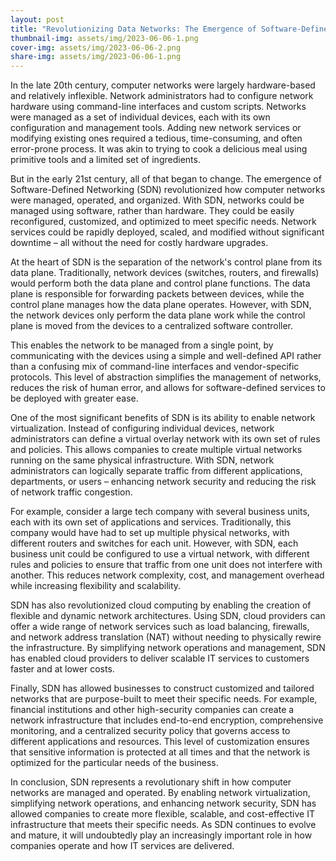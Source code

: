 ```yaml
---
layout: post
title: "Revolutionizing Data Networks: The Emergence of Software-Defined Networking (SDN)"
thumbnail-img: assets/img/2023-06-06-1.png
cover-img: assets/img/2023-06-06-2.png
share-img: assets/img/2023-06-06-1.png
---
```


In the late 20th century, computer networks were largely hardware-based and relatively inflexible. Network administrators had to configure network hardware using command-line interfaces and custom scripts. Networks were managed as a set of individual devices, each with its own configuration and management tools. Adding new network services or modifying existing ones required a tedious, time-consuming, and often error-prone process. It was akin to trying to cook a delicious meal using primitive tools and a limited set of ingredients.

But in the early 21st century, all of that began to change. The emergence of Software-Defined Networking (SDN) revolutionized how computer networks were managed, operated, and organized. With SDN, networks could be managed using software, rather than hardware. They could be easily reconfigured, customized, and optimized to meet specific needs. Network services could be rapidly deployed, scaled, and modified without significant downtime – all without the need for costly hardware upgrades.

At the heart of SDN is the separation of the network's control plane from its data plane. Traditionally, network devices (switches, routers, and firewalls) would perform both the data plane and control plane functions. The data plane is responsible for forwarding packets between devices, while the control plane manages how the data plane operates. However, with SDN, the network devices only perform the data plane work while the control plane is moved from the devices to a centralized software controller.

This enables the network to be managed from a single point, by communicating with the devices using a simple and well-defined API rather than a confusing mix of command-line interfaces and vendor-specific protocols. This level of abstraction simplifies the management of networks, reduces the risk of human error, and allows for software-defined services to be deployed with greater ease.

One of the most significant benefits of SDN is its ability to enable network virtualization. Instead of configuring individual devices, network administrators can define a virtual overlay network with its own set of rules and policies. This allows companies to create multiple virtual networks running on the same physical infrastructure. With SDN, network administrators can logically separate traffic from different applications, departments, or users – enhancing network security and reducing the risk of network traffic congestion.

For example, consider a large tech company with several business units, each with its own set of applications and services. Traditionally, this company would have had to set up multiple physical networks, with different routers and switches for each unit. However, with SDN, each business unit could be configured to use a virtual network, with different rules and policies to ensure that traffic from one unit does not interfere with another. This reduces network complexity, cost, and management overhead while increasing flexibility and scalability.

SDN has also revolutionized cloud computing by enabling the creation of flexible and dynamic network architectures. Using SDN, cloud providers can offer a wide range of network services such as load balancing, firewalls, and network address translation (NAT) without needing to physically rewire the infrastructure. By simplifying network operations and management, SDN has enabled cloud providers to deliver scalable IT services to customers faster and at lower costs.

Finally, SDN has allowed businesses to construct customized and tailored networks that are purpose-built to meet their specific needs. For example, financial institutions and other high-security companies can create a network infrastructure that includes end-to-end encryption, comprehensive monitoring, and a centralized security policy that governs access to different applications and resources. This level of customization ensures that sensitive information is protected at all times and that the network is optimized for the particular needs of the business.

In conclusion, SDN represents a revolutionary shift in how computer networks are managed and operated. By enabling network virtualization, simplifying network operations, and enhancing network security, SDN has allowed companies to create more flexible, scalable, and cost-effective IT infrastructure that meets their specific needs. As SDN continues to evolve and mature, it will undoubtedly play an increasingly important role in how companies operate and how IT services are delivered.